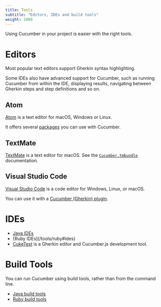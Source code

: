 ```yaml
---
title: Tools
subtitle: "Editors, IDEs and build tools"
weight: 1000
---
```


Using Cucumber in your project is easier with the right tools.

# Editors

Most popular text editors support Gherkin syntax highlighting.

Some IDEs also have advanced support for Cucumber, such as running Cucumber
from within the IDE, displaying results, navigating between Gherkin steps and
step definitions and so on.

## Atom

[Atom](https://github.com/atom/atom) is a text editor for macOS, Windows or Linux.

It offers several [packages](https://atom.io/packages/search?q=cucumber) you can use with Cucumber.

## TextMate

[TextMate](https://macromates.com/) is a text editor for macOS.
See the [`Cucumber.tmbundle`](https://github.com/cucumber/cucumber-tmbundle) documentation.

## Visual Studio Code
[Visual Studio Code](https://code.visualstudio.com/) is a code editor for Windows, Linux, or macOS.

You can use it with a [Cucumber (Gherkin) plugin](https://marketplace.visualstudio.com/items?itemName=alexkrechik.cucumberautocomplete).

# IDEs

* [Java IDEs](/tools/java#ides)
* {Ruby IDEs](/tools/ruby#ides)
* [CukeTest](http://cuketest.com) is a Gherkin editor and Cucumber.js development tool.

# Build Tools
You can run Cucumber using build tools, rather than from the command line.

* [Java build tools](/tools/java#build-tools)
* [Ruby build tools](/tools/ruby#build-tools)
